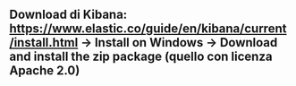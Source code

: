 ## Download di Kibana: https://www.elastic.co/guide/en/kibana/current/install.html -> Install on Windows -> Download and install the zip package (quello con licenza Apache 2.0)
